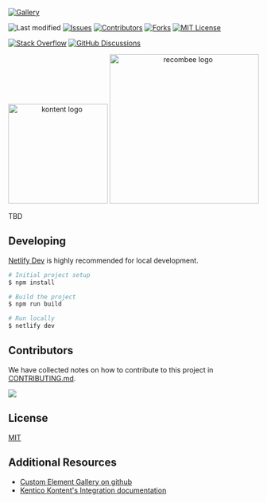 [![Gallery][gallery-shield]](https://kentico.github.io/kontent-custom-element-samples/gallery/)

![Last modified][last-commit]
[![Issues][issues-shield]][issues-url]
[![Contributors][contributors-shield]][contributors-url]
[![Forks][forks-shield]][forks-url]
[![MIT License][license-shield]][license-url]

[![Stack Overflow][stack-shield]](https://stackoverflow.com/tags/kentico-kontent)
[![GitHub Discussions][discussion-shield]](https://github.com/Kentico/Home/discussions)

<p align="center">
<image src="docs/01-kk-logo-main.svg" alt="kontent logo" width="200" />
<image src="docs/recombee-logo.png" alt="recombee logo" width="300">
</p>

TBD

## Developing
[Netlify Dev](https://www.netlify.com/products/dev/) is highly recommended for local development. 

```bash
# Initial project setup
$ npm install

# Build the project
$ npm run build

# Run locally
$ netlify dev
```

## Contributors
We have collected notes on how to contribute to this project in [CONTRIBUTING.md](CONTRIBUTING.md).

<a href="https://github.com/strizr/kontent-recombee-sync/graphs/contributors">
  <img src="https://contrib.rocks/image?repo=strizr/kontent-recombee-sync" />
</a>

## License

[MIT](https://tldrlegal.com/license/mit-license)

## Additional Resources

- [Custom Element Gallery on github](https://kentico.github.io/kontent-custom-element-samples/gallery/)
- [Kentico Kontent's Integration documentation](https://docs.kontent.ai/tutorials/develop-apps/integrate/integrations-overview)


[last-commit]: https://img.shields.io/github/last-commit/strizr/kontent-recombee-sync?style=for-the-badge
[contributors-shield]: https://img.shields.io/github/contributors/strizr/kontent-recombee-sync.svg?style=for-the-badge
[contributors-url]: https://github.com/strizr/kontent-recombee-sync/graphs/contributors
[forks-shield]: https://img.shields.io/github/forks/strizr/kontent-recombee-sync.svg?style=for-the-badge
[forks-url]: https://github.com/strizr/kontent-recombee-sync/network/members
[stars-shield]: https://img.shields.io/github/stars/strizr/kontent-recombee-sync.svg?style=for-the-badge
[stars-url]: https://github.com/strizr/kontent-recombee-sync/stargazers
[issues-shield]: https://img.shields.io/github/issues/strizr/kontent-recombee-sync.svg?style=for-the-badge
[issues-url]: https://github.com/strizr/kontent-recombee-sync/issues
[license-shield]: https://img.shields.io/github/license/strizr/kontent-recombee-sync.svg?style=for-the-badge
[license-url]: https://github.com/strizr/kontent-recombee-sync/blob/master/LICENSE
[core-shield]: https://img.shields.io/static/v1?label=&message=core%20integration&style=for-the-badge&color=FF5733
[gallery-shield]: https://img.shields.io/static/v1?label=&message=extension%20gallery&style=for-the-badge&color=51bce0
[stack-shield]: https://img.shields.io/badge/Stack%20Overflow-ASK%20NOW-FE7A16.svg?logo=stackoverflow&logoColor=white&style=for-the-badge
[discussion-shield]: https://img.shields.io/badge/GitHub-Discussions-FE7A16.svg?logo=github&style=for-the-badge
[product-demo]: docs/demo.gif?raw=true
